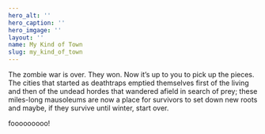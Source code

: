 ```yaml
---
hero_alt: ''
hero_caption: ''
hero_imgage: ''
layout: ''
name: My Kind of Town
slug: my_kind_of_town
---
```



The zombie war is over.  They won. Now it’s up to you to pick up the pieces.
The cities that started as deathtraps emptied themselves first of the living and then of the undead hordes that wandered afield in search of prey; these miles-long mausoleums are now a place for survivors to set down new roots and maybe, if they survive until winter, start over.

fooooooooo!